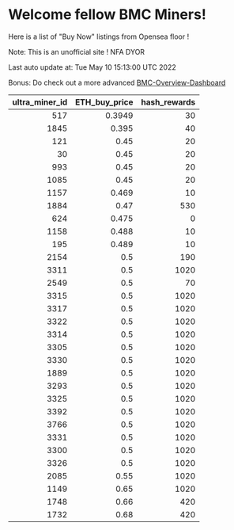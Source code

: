 # Welcome fellow BMC Miners!
Here is a list of "Buy Now" listings from Opensea floor !

Note: This is an unofficial site ! NFA DYOR

Last auto update at: Tue May 10 15:13:00 UTC 2022

Bonus: Do check out a more advanced [BMC-Overview-Dashboard](https://dune.com/defifunk/BMC-Overview-Dashboard)


|   ultra_miner_id |   ETH_buy_price |   hash_rewards |
|-----------------:|----------------:|---------------:|
|              517 |          0.3949 |             30 |
|             1845 |          0.395  |             40 |
|              121 |          0.45   |             20 |
|               30 |          0.45   |             20 |
|              993 |          0.45   |             20 |
|             1085 |          0.45   |             20 |
|             1157 |          0.469  |             10 |
|             1884 |          0.47   |            530 |
|              624 |          0.475  |              0 |
|             1158 |          0.488  |             10 |
|              195 |          0.489  |             10 |
|             2154 |          0.5    |            190 |
|             3311 |          0.5    |           1020 |
|             2549 |          0.5    |             70 |
|             3315 |          0.5    |           1020 |
|             3317 |          0.5    |           1020 |
|             3322 |          0.5    |           1020 |
|             3314 |          0.5    |           1020 |
|             3305 |          0.5    |           1020 |
|             3330 |          0.5    |           1020 |
|             1889 |          0.5    |           1020 |
|             3293 |          0.5    |           1020 |
|             3325 |          0.5    |           1020 |
|             3392 |          0.5    |           1020 |
|             3766 |          0.5    |           1020 |
|             3331 |          0.5    |           1020 |
|             3300 |          0.5    |           1020 |
|             3326 |          0.5    |           1020 |
|             2085 |          0.55   |           1020 |
|             1149 |          0.65   |           1020 |
|             1748 |          0.66   |            420 |
|             1732 |          0.68   |            420 |
